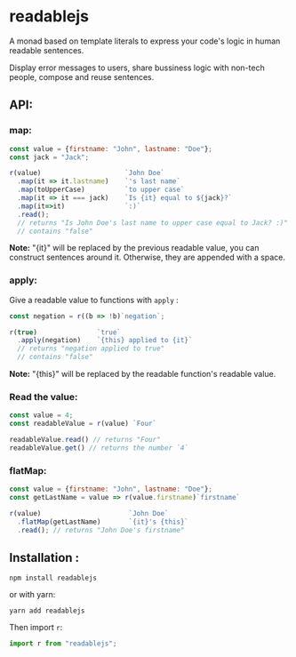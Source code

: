 # readablejs

A monad based on template literals to express your code's logic in human readable sentences.

Display error messages to users, share bussiness logic with non-tech people, compose and reuse sentences.

## API:

### map:

```js
const value = {firstname: "John", lastname: "Doe"};
const jack = "Jack";

r(value)                     `John Doe`
  .map(it => it.lastname)    `'s last name`
  .map(toUpperCase)          `to upper case`
  .map(it => it === jack)    `Is {it} equal to ${jack}?`
  .map(it=>it)               `:)`
  .read();
  // returns "Is John Doe's last name to upper case equal to Jack? :)"
  // contains "false"
```

**Note:** "{it}" will be replaced by the previous readable value, you can construct sentences around it. Otherwise, they are appended with a space.

### apply:

Give a readable value to functions with `apply` :

```js
const negation = r((b => !b)`negation`;

r(true)               `true`
  .apply(negation)    `{this} applied to {it}`
  // returns "negation applied to true"
  // contains "false"
```

**Note:** "{this}" will be replaced by the readable function's readable value.


### Read the value:

```js
const value = 4;
const readableValue = r(value) `Four`

readableValue.read() // returns "Four"
readableValue.get() // returns the number `4`

```

### flatMap:

```js
const value = {firstname: "John", lastname: "Doe"};
const getLastName = value => r(value.firstname)`firstname`

r(value)                      `John Doe`
  .flatMap(getLastName)       `{it}'s {this}`
  .read(); // returns "John Doe's firstname"
```

## Installation :

`npm install readablejs`

or with yarn:

`yarn add readablejs`

Then import `r`:

```js
import r from "readablejs";
```
